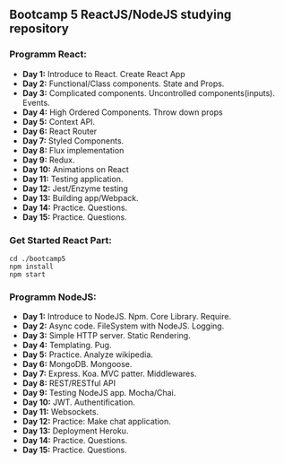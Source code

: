 ## Bootcamp 5 ReactJS/NodeJS studying repository

### Programm React:
- **Day 1:** Introduce to React. Create React App
- **Day 2:** Functional/Class components. State and Props.
- **Day 3:** Complicated components. Uncontrolled components(inputs). Events.
- **Day 4:** High Ordered Components. Throw down props
- **Day 5:** Context API.
- **Day 6:** React Router
- **Day 7:** Styled Components.
- **Day 8:** Flux implementation
- **Day 9:** Redux.
- **Day 10:** Animations on React
- **Day 11:** Testing application.
- **Day 12:** Jest/Enzyme testing
- **Day 13:** Building app/Webpack.
- **Day 14:** Practice. Questions.
- **Day 15:** Practice. Questions.

### Get Started React Part:
```
cd ./bootcamp5
npm install
npm start
```

### Programm NodeJS:
- **Day 1:** Introduce to NodeJS. Npm. Core Library. Require.
- **Day 2:** Async code. FileSystem with NodeJS. Logging.
- **Day 3:** Simple HTTP server. Static Rendering.
- **Day 4:** Templating. Pug.
- **Day 5:** Practice. Analyze wikipedia.
- **Day 6:** MongoDB. Mongoose.
- **Day 7:** Express. Koa. MVC patter. Middlewares.
- **Day 8:** REST/RESTful API
- **Day 9:** Testing NodeJS app. Mocha/Chai.
- **Day 10:** JWT. Authentification.
- **Day 11:** Websockets.
- **Day 12:** Practice: Make chat application.
- **Day 13:** Deployment Heroku.
- **Day 14:** Practice. Questions.
- **Day 15:** Practice. Questions.

